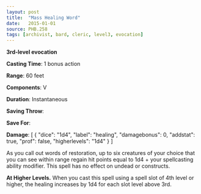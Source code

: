 ```yaml
---
layout: post
title:  "Mass Healing Word"
date:   2015-01-01
source: PHB.258
tags: [archivist, bard, cleric, level3, evocation]
---
```


**3rd-level evocation**

**Casting Time**: 1 bonus action

**Range**: 60 feet

**Components**: V

**Duration**: Instantaneous

**Saving Throw**:

**Save For**:

**Damage**: [ { "dice": "1d4", "label": "healing", "damagebonus": 0, "addstat": true, "prof": false, "higherlevels": "1d4" } ]

As you call out words of restoration, up to six creatures of your choice that you can see within range regain hit points equal to 1d4 + your spellcasting ability modifier. This spell has no effect on undead or constructs.

**At Higher Levels.** When you cast this spell using a spell slot of 4th level or higher, the healing increases by 1d4 for each slot level above 3rd.
